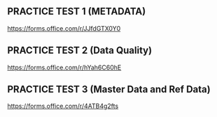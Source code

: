 ## PRACTICE TEST 1 (METADATA)

https://forms.office.com/r/JJfdGTX0Y0

## PRACTICE TEST 2 (Data Quality)

https://forms.office.com/r/hYah6C60hE

## PRACTICE TEST 3 (Master Data and Ref Data)

https://forms.office.com/r/4ATB4g2fts
